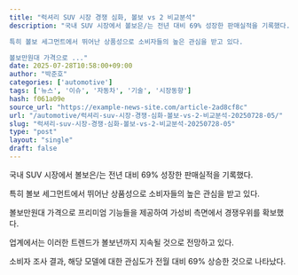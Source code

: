 ```yaml
---
title: "럭셔리 SUV 시장 경쟁 심화, 볼보 vs 2 비교분석"
description: "국내 SUV 시장에서 볼보은/는 전년 대비 69% 성장한 판매실적을 기록했다.

특히 볼보 세그먼트에서 뛰어난 상품성으로 소비자들의 높은 관심을 받고 있다.

볼보만원대 가격으로 ..."
date: 2025-07-28T10:58:00+09:00
author: "박준호"
categories: ['automotive']
tags: ['뉴스', '이슈', '자동차', '기술', '시장동향']
hash: f061a09e
source_url: "https://example-news-site.com/article-2ad8cf8c"
url: "/automotive/럭셔리-suv-시장-경쟁-심화-볼보-vs-2-비교분석-20250728-05/"
slug: "럭셔리-suv-시장-경쟁-심화-볼보-vs-2-비교분석-20250728-05"
type: "post"
layout: "single"
draft: false
---
```


국내 SUV 시장에서 볼보은/는 전년 대비 69% 성장한 판매실적을 기록했다.

특히 볼보 세그먼트에서 뛰어난 상품성으로 소비자들의 높은 관심을 받고 있다.

볼보만원대 가격으로 프리미엄 기능들을 제공하여 가성비 측면에서 경쟁우위를 확보했다.

업계에서는 이러한 트렌드가 볼보년까지 지속될 것으로 전망하고 있다.

소비자 조사 결과, 해당 모델에 대한 관심도가 전월 대비 69% 상승한 것으로 나타났다.
